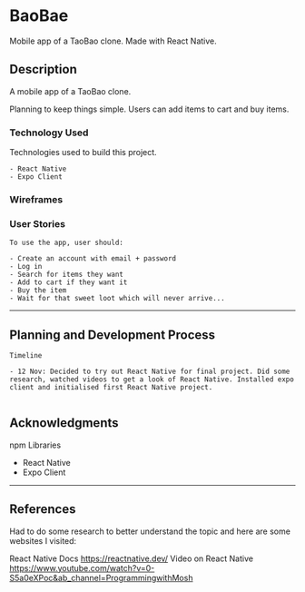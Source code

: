 <!-- GA SEI 32 Project 4: Capstone -->
<!-- ZY, 12 Nov 2021 -->

# BaoBae

Mobile app of a TaoBao clone. Made with React Native.


## Description

A mobile app of a TaoBao clone.

Planning to keep things simple. Users can add items to cart and buy items.

### Technology Used
Technologies used to build this project. 

```
- React Native
- Expo Client

```

### Wireframes

### User Stories


```
To use the app, user should:

- Create an account with email + password
- Log in
- Search for items they want
- Add to cart if they want it
- Buy the item
- Wait for that sweet loot which will never arrive...

```

---

## Planning and Development Process


```
Timeline

- 12 Nov: Decided to try out React Native for final project. Did some research, watched videos to get a look of React Native. Installed expo client and initialised first React Native project.


```




## Acknowledgments

npm Libraries
- React Native
- Expo Client

---

 ## References
Had to do some research to better understand the topic and here are some websites I visited:  

React Native Docs https://reactnative.dev/
Video on React Native https://www.youtube.com/watch?v=0-S5a0eXPoc&ab_channel=ProgrammingwithMosh